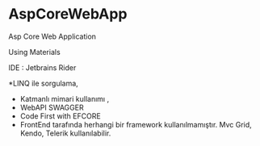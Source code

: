 # AspCoreWebApp
Asp Core Web Application

Using Materials

IDE : Jetbrains Rider


*LINQ ile sorgulama,
* Katmanlı mimari kullanımı ,
* WebAPI SWAGGER
* Code First with EFCORE
* FrontEnd tarafında herhangi bir framework kullanılmamıştır. Mvc Grid, Kendo, Telerik kullanılabilir.
